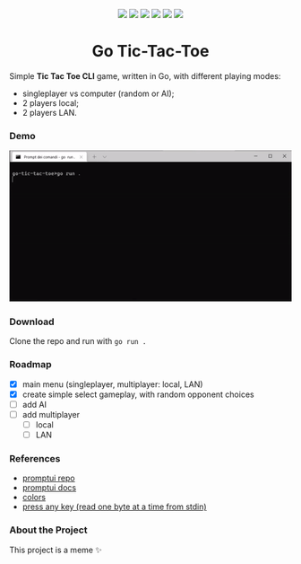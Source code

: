<p align="center">
  <a href="https://github.com/mikyll/go-tic-tac-toe/releases/latest"><img src="https://img.shields.io/github/downloads/mikyll/go-tic-tac-toe/total"/></a>
  <a href="https://github.com/mikyll/go-tic-tac-toe/stargazers"><img src="https://img.shields.io/github/stars/mikyll/go-tic-tac-toe"/></a>
  <a href="https://github.com/mikyll/go-tic-tac-toe/blob/master/LICENSE"><img src="https://img.shields.io/github/license/mikyll/go-tic-tac-toe"/></a>
  <a href="https://go.dev/"><img src="https://img.shields.io/badge/Go-00ADD8.svg?logo=go&logoColor=white"/></a>
  <a href="https://www.linkedin.com/in/michele-righi/?locale=en_US"><img src="https://img.shields.io/badge/-LinkedIn-black.svg?logo=linkedin&colorB=0077B5"/></a>
  <a href="https://github.com/mikyll"><img src="https://img.shields.io/github/followers/mikyll.svg?style=social&label=Follow"/></a>
</p>

<h1 align="center">Go Tic-Tac-Toe</h1>

Simple **Tic Tac Toe CLI** game, written in Go, with different playing modes:
- singleplayer vs computer (random or AI);
- 2 players local;
- 2 players LAN.

### Demo
![Demo.gif](https://github.com/mikyll/go-tic-tac-toe/blob/main/gfx/demo.gif)

### Download
Clone the repo and run with ```go run .```

### Roadmap
- [X] main menu (singleplayer, multiplayer: local, LAN)
- [X] create simple select gameplay, with random opponent choices
- [ ] add AI
- [ ] add multiplayer
  - [ ] local
  - [ ] LAN

### References
- [promptui repo](https://github.com/manifoldco/promptui)
- [promptui docs](https://pkg.go.dev/github.com/manifoldco/promptui)
- [colors](https://github.com/fatih/color)
- [press any key (read one byte at a time from stdin)](https://stackoverflow.com/a/70627571)

### About the Project
This project is a meme ✨

